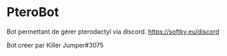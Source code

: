 # PteroBot
Bot permettant de gérer pterodactyl via discord. https://softky.eu/discord


Bot créer par Killer Jumper#3075
